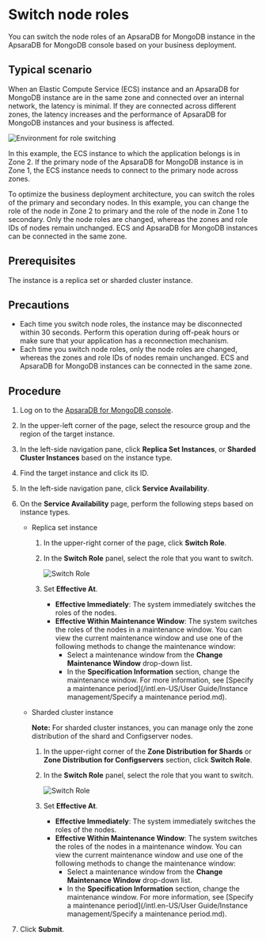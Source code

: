 # Switch node roles

You can switch the node roles of an ApsaraDB for MongoDB instance in the ApsaraDB for MongoDB console based on your business deployment.

## Typical scenario

When an Elastic Compute Service \(ECS\) instance and an ApsaraDB for MongoDB instance are in the same zone and connected over an internal network, the latency is minimal. If they are connected across different zones, the latency increases and the performance of ApsaraDB for MongoDB instances and your business is affected.

![Environment for role switching](https://static-aliyun-doc.oss-accelerate.aliyuncs.com/assets/img/en-US/5835298951/p54423.png)

In this example, the ECS instance to which the application belongs is in Zone 2. If the primary node of the ApsaraDB for MongoDB instance is in Zone 1, the ECS instance needs to connect to the primary node across zones.

To optimize the business deployment architecture, you can switch the roles of the primary and secondary nodes. In this example, you can change the role of the node in Zone 2 to primary and the role of the node in Zone 1 to secondary. Only the node roles are changed, whereas the zones and role IDs of nodes remain unchanged. ECS and ApsaraDB for MongoDB instances can be connected in the same zone.

## Prerequisites

The instance is a replica set or sharded cluster instance.

## Precautions

-   Each time you switch node roles, the instance may be disconnected within 30 seconds. Perform this operation during off-peak hours or make sure that your application has a reconnection mechanism.
-   Each time you switch node roles, only the node roles are changed, whereas the zones and role IDs of nodes remain unchanged. ECS and ApsaraDB for MongoDB instances can be connected in the same zone.

## Procedure

1.  Log on to the [ApsaraDB for MongoDB console](https://mongodb.console.aliyun.com/).

2.  In the upper-left corner of the page, select the resource group and the region of the target instance.

3.  In the left-side navigation pane, click **Replica Set Instances**, or **Sharded Cluster Instances** based on the instance type.

4.  Find the target instance and click its ID.

5.  In the left-side navigation pane, click **Service Availability**.

6.  On the **Service Availability** page, perform the following steps based on instance types.

    -   Replica set instance
        1.  In the upper-right corner of the page, click **Switch Role**.
        2.  In the **Switch Role** panel, select the role that you want to switch.

            ![Switch Role](https://static-aliyun-doc.oss-accelerate.aliyuncs.com/assets/img/en-US/5835298951/p50552.png)

        3.  Set **Effective At**.
            -   **Effective Immediately**: The system immediately switches the roles of the nodes.
            -   **Effective Within Maintenance Window**: The system switches the roles of the nodes in a maintenance window. You can view the current maintenance window and use one of the following methods to change the maintenance window:
                -   Select a maintenance window from the **Change Maintenance Window** drop-down list.
                -   In the **Specification Information** section, change the maintenance window. For more information, see [Specify a maintenance period](/intl.en-US/User Guide/Instance management/Specify a maintenance period.md).
    -   Sharded cluster instance

        **Note:** For sharded cluster instances, you can manage only the zone distribution of the shard and Configserver nodes.

        1.  In the upper-right corner of the **Zone Distribution for Shards** or **Zone Distribution for Configservers** section, click **Switch Role**.
        2.  In the **Switch Role** panel, select the role that you want to switch.

            ![Switch Role](https://static-aliyun-doc.oss-accelerate.aliyuncs.com/assets/img/en-US/5835298951/p50552.png)

        3.  Set **Effective At**.
            -   **Effective Immediately**: The system immediately switches the roles of the nodes.
            -   **Effective Within Maintenance Window**: The system switches the roles of the nodes in a maintenance window. You can view the current maintenance window and use one of the following methods to change the maintenance window:
                -   Select a maintenance window from the **Change Maintenance Window** drop-down list.
                -   In the **Specification Information** section, change the maintenance window. For more information, see [Specify a maintenance period](/intl.en-US/User Guide/Instance management/Specify a maintenance period.md).
7.  Click **Submit**.


